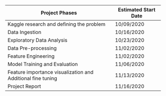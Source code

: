 Project Phases									|	Estimated Start Date
---------------									|	---------------------
Kaggle research and defining the problem					|	10/09/2020
Data Ingestion									|	10/16/2020
Exploratory Data Analysis							|	10/23/2020									
Data Pre-processing						 		|	11/02/2020
Feature Engineering								|	11/02/2020
Model Training and Evaluation							|	11/06/2020
Feature importance visualization and Additional fine tuning			|	11/13/2020
Project Report									|	11/16/2020
	